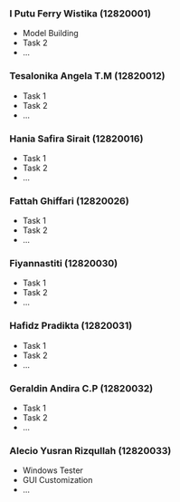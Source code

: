 ### I Putu Ferry Wistika (12820001)
- Model Building
- Task 2
- ...

### Tesalonika Angela T.M (12820012)
- Task 1
- Task 2
- ...

### Hania Safira Sirait (12820016)
- Task 1
- Task 2
- ...

### Fattah Ghiffari (12820026)
- Task 1
- Task 2
- ...

### Fiyannastiti (12820030)
- Task 1
- Task 2
- ...

### Hafidz Pradikta (12820031)
- Task 1
- Task 2
- ...

### Geraldin Andira C.P (12820032)
- Task 1
- Task 2
- ...

### Alecio Yusran Rizqullah (12820033)
- Windows Tester
- GUI Customization
- ...
